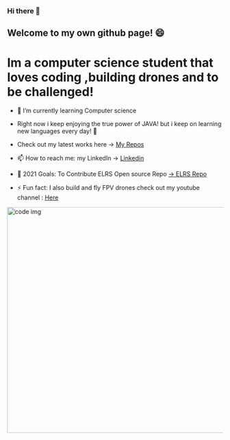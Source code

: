 [linkedIn]: https://www.linkedin.com/in/adir-baly-7b3284192
[repos]: https://github.com/adirb95?tab=repositories
[YT]: https://www.youtube.com/channel/UCwpIAfOBAog8cyZwIcQ9FdA 
[ELRS]: https://github.com/ExpressLRS/ExpressLRS

### Hi there 👋


## Welcome to my own github page! 😄

# Im a computer science student that loves coding ,building drones and to be challenged!
 
 - 🌱 I’m currently learning Computer science 
  
 -  Right now i  keep enjoying the true power of JAVA! but i keep on learning new languages every day! 🔭
   
 -  Check out my latest works here -> [My Repos][repos]
 
 - 📫 How to reach me: my LinkedIn -> [Linkedin][linkedIn]
 
 - 🥅 2021 Goals: To Contribute ELRS Open source Repo [-> ELRS Repo][ELRS]
 
 - ⚡ Fun fact: I also build and fly FPV drones check out my youtube channel : [Here][YT]








<img src="https://i.ibb.co/K9WFXQY/thumb.jpg" alt="code img" width="527" />

<!--
**adirb95/adirb95** is a ✨ _special_ ✨ repository because its `README.md` (this file) appears on your GitHub profile.

Here are some ideas to get you started:

- 🔭 I’m currently working on ...
- 🌱 I’m currently learning ...
- 👯 I’m looking to collaborate on ...
- 🤔 I’m looking for help with ...
- 💬 Ask me about ...
- 📫 How to reach me: ...
- 😄 Pronouns: ...
- ⚡ Fun fact: ...
-->

